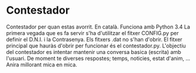 # Contestador
Contestador per quan estas avorrit. En català.
Funciona amb Python 3.4
La primera vegada que es fa servir s'ha d'utilitzar el fitxer CONFIG.py per definir el D.N.I. i la Contrasenya.
Els fitxers .dat no s'han d'obrir.
El fitxer principal que hauràs d'obrir per funcionar és el contestador.py. 
L'objectiu del contestador es intentar mantenir una conversa basica (escrita) amb l'usuari.
De moment te diverses respostes; temps, noticies, estat d'anim, ...
Anira millorant mica en mica.
